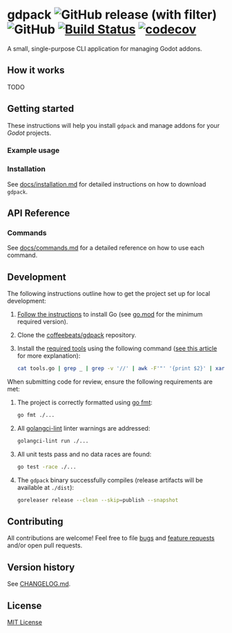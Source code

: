 # **gdpack** ![GitHub release (with filter)](https://img.shields.io/github/v/release/coffeebeats/gdpack) ![GitHub](https://img.shields.io/github/license/coffeebeats/gdpack) [![Build Status](https://img.shields.io/github/actions/workflow/status/coffeebeats/gdpack/check-commit.yml?branch=main)](https://github.com/coffeebeats/gdpack/actions?query=branch%3Amain+workflow%3Acheck) [![codecov](https://codecov.io/gh/coffeebeats/gdpack/graph/badge.svg)](https://codecov.io/gh/coffeebeats/gdpack)

A small, single-purpose CLI application for managing Godot addons.

## **How it works**

TODO

## **Getting started**

These instructions will help you install `gdpack` and manage addons for your _Godot_ projects.

### **Example usage**

### **Installation**

See [docs/installation.md](./docs/installation.md#installation) for detailed instructions on how to download `gdpack`.

## **API Reference**

### **Commands**

See [docs/commands.md](./docs/commands.md) for a detailed reference on how to use each command.

## **Development**

The following instructions outline how to get the project set up for local development:

1. [Follow the instructions](https://go.dev/doc/install) to install Go (see [go.mod](./go.mod) for the minimum required version).
2. Clone the [coffeebeats/gdpack](https://github.com/coffeebeats/gdpack) repository.
3. Install the [required tools](./tools.go) using the following command ([see this article](https://www.alexedwards.net/blog/using-go-run-to-manage-tool-dependencies) for more explanation):

    ```sh
    cat tools.go | grep _ | grep -v '//' | awk -F'"' '{print $2}' | xargs -tI % go install %
    ```

When submitting code for review, ensure the following requirements are met:

1. The project is correctly formatted using [go fmt](https://go.dev/blog/gofmt):

    ```sh
    go fmt ./...
    ```

2. All [golangci-lint](https://golangci-lint.run/) linter warnings are addressed:

    ```sh
    golangci-lint run ./...
    ```

3. All unit tests pass and no data races are found:

    ```sh
    go test -race ./...
    ```

4. The `gdpack` binary successfully compiles (release artifacts will be available at `./dist`):

    ```sh
    goreleaser release --clean --skip=publish --snapshot
    ```

## **Contributing**

All contributions are welcome! Feel free to file [bugs](https://github.com/coffeebeats/gdpack/issues/new?assignees=&labels=bug&projects=&template=bug-report.md&title=) and [feature requests](https://github.com/coffeebeats/gdpack/issues/new?assignees=&labels=enhancement&projects=&template=feature-request.md&title=) and/or open pull requests.

## **Version history**

See [CHANGELOG.md](https://github.com/coffeebeats/gdpack/blob/main/CHANGELOG.md).

## **License**

[MIT License](https://github.com/coffeebeats/gdpack/blob/main/LICENSE)

